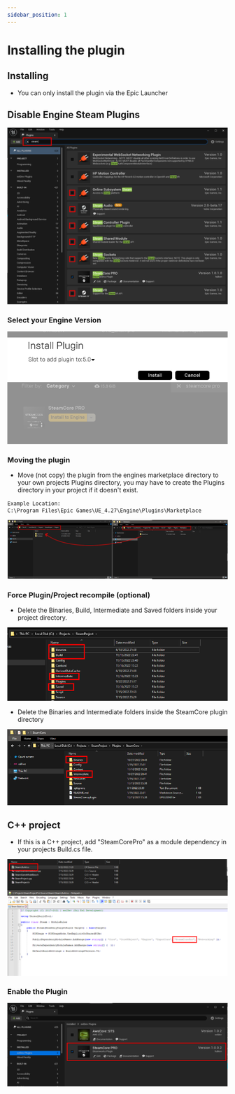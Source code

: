 ```yaml
---
sidebar_position: 1
---
```


# Installing the plugin

## Installing
- You can only install the plugin via the Epic Launcher

## Disable Engine Steam Plugins
![Image](../../../static/img/installing_1.png)

### Select your Engine Version
![Image](../../../static/img/installing_2.png)

### Moving the plugin
- Move (not copy) the plugin from the engines marketplace directory to your own projects Plugins directory, you may have to create the Plugins directory in your project if it doesn't exist.
```
Example Location: 
C:\Program Files\Epic Games\UE_4.27\Engine\Plugins\Marketplace
```
![Image](../../../static/img/installing_3.png)

### Force Plugin/Project recompile (optional)
- Delete the Binaries, Build, Intermediate and Saved folders inside your project directory.

![Image](../../../static/img/installing_4.png)

- Delete the Binaries and Intermediate folders inside the SteamCore plugin directory

![Image](../../../static/img/installing_5.png)

## C++ project
- If this is a C++ project, add "SteamCorePro" as a module dependency in your projects Build.cs file.

![Image](../../../static/img/installing_6.png)

### Enable the Plugin
![Image](../../../static/img/enabled_plugin.png)